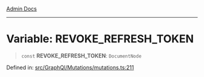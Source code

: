 [Admin Docs](/)

***

# Variable: REVOKE\_REFRESH\_TOKEN

> `const` **REVOKE\_REFRESH\_TOKEN**: `DocumentNode`

Defined in: [src/GraphQl/Mutations/mutations.ts:211](https://github.com/Aad1tya27/talawa-admin/blob/dd4a08e622d0fa38bcf9758a530e8cdf917dbac8/src/GraphQl/Mutations/mutations.ts#L211)
